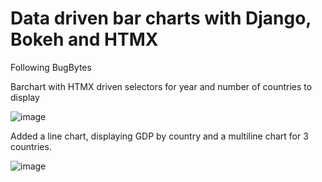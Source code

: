 ﻿# Data driven bar charts with Django, Bokeh and HTMX
Following BugBytes

Barchart with HTMX driven selectors for year and number of countries to display

![image](https://github.com/user-attachments/assets/abfdef55-ff9a-4e8e-aae6-f567b24b57c6)

Added a line chart, displaying GDP by country and a multiline chart for 3 countries.

![image](https://github.com/user-attachments/assets/a865e7b6-4144-40db-8fed-99cc15b1ffdc)
